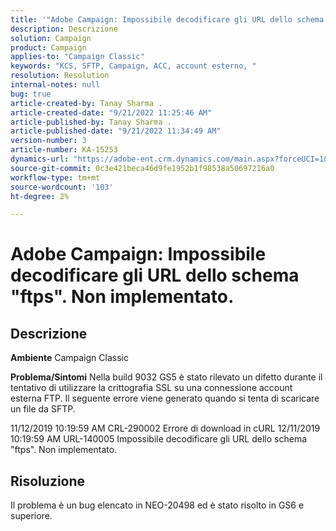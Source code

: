 ```yaml
---
title: '"Adobe Campaign: Impossibile decodificare gli URL dello schema "ftps". Non implementato."'
description: Descrizione
solution: Campaign
product: Campaign
applies-to: "Campaign Classic"
keywords: "KCS, SFTP, Campaign, ACC, account esterno, "
resolution: Resolution
internal-notes: null
bug: true
article-created-by: Tanay Sharma .
article-created-date: "9/21/2022 11:25:46 AM"
article-published-by: Tanay Sharma .
article-published-date: "9/21/2022 11:34:49 AM"
version-number: 3
article-number: KA-15253
dynamics-url: "https://adobe-ent.crm.dynamics.com/main.aspx?forceUCI=1&pagetype=entityrecord&etn=knowledgearticle&id=6ac94522-a039-ed11-9db1-002248086735"
source-git-commit: 0c3e421beca46d9fe1952b1f98538a50697216a0
workflow-type: tm+mt
source-wordcount: '103'
ht-degree: 2%

---
```


# Adobe Campaign: Impossibile decodificare gli URL dello schema &quot;ftps&quot;. Non implementato.

## Descrizione

<b>Ambiente</b>
Campaign Classic


<b>Problema/Sintomi</b>
Nella build 9032 GS5 è stato rilevato un difetto durante il tentativo di utilizzare la crittografia SSL su una connessione account esterna FTP. Il seguente errore viene generato quando si tenta di scaricare un file da SFTP.

11/12/2019 10:19:59 AM CRL-290002 Errore di download in cURL 12/11/2019 10:19:59 AM URL-140005 Impossibile decodificare gli URL dello schema &quot;ftps&quot;. Non implementato.




## Risoluzione


Il problema è un bug elencato in NEO-20498 ed è stato risolto in GS6 e superiore.
